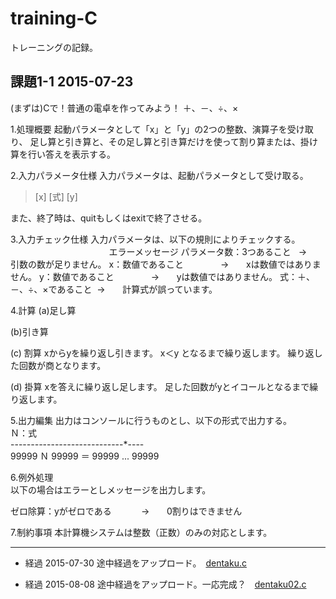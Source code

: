 # training-C
トレーニングの記録。

## 課題1-1 2015-07-23
(まずは)Cで！普通の電卓を作ってみよう！
＋、－、÷、×

1.処理概要
起動パラメータとして「x」と「y」の2つの整数、演算子を受け取り、
足し算と引き算と、その足し算と引き算だけを使って割り算または、掛け算を行い答えを表示する。


2.入力パラメータ仕様
入力パラメータは、起動パラメータとして受け取る。

> [x] [式] [y]

また、終了時は、quitもしくはexitで終了させる。


3.入力チェック仕様
入力パラメータは、以下の規則によりチェックする。
                                        エラーメッセージ
パラメータ数：3つあること   →       引数の数が足りません。
x：数値であること               →       xは数値ではありません。
y：数値であること               →       yは数値ではありません。
式：＋、－、÷、×であること  →       計算式が誤っています。

4.計算
(a)足し算

(b)引き算

(c) 割算
xからyを繰り返し引きます。
x＜y となるまで繰り返します。
繰り返した回数が商となります。

(d) 掛算
xを答えに繰り返し足します。
足した回数がyとイコールとなるまで繰り返します。


5.出力編集
出力はコンソールに行うものとし、以下の形式で出力する。  
Ｎ：式  
----*----*----*----*----*----*----*----  
99999 Ｎ 99999 ＝ 99999 ... 99999


6.例外処理  
以下の場合はエラーとしメッセージを出力します。

ゼロ除算：yがゼロである            →       0割りはできません


7.制約事項
本計算機システムは整数（正数）のみの対応とします。

-------

* 経過 2015-07-30
途中経過をアップロード。　[dentaku.c](https://github.com/iwaue/training-C/blob/master/dentaku.c)

* 経過 2015-08-08
途中経過をアップロード。一応完成？　[dentaku02.c](https://github.com/iwaue/training-C/blob/master/dentaku02.c)
